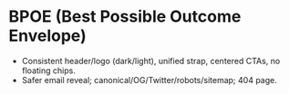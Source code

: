 # BPOE (Best Possible Outcome Envelope)
- Consistent header/logo (dark/light), unified strap, centered CTAs, no floating chips.
- Safer email reveal; canonical/OG/Twitter/robots/sitemap; 404 page.